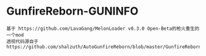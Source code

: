 # GunfireReborn-GUNINFO

	基于 https://github.com/LavaGang/MelonLoader v0.3.0 Open-Beta的枪火重生的一个mod   
	透视代码源自于https://github.com/shalzuth/AutoGunfireReborn/blob/master/GunfireRebornMods/Mods/ExtraSensoryPerception.cs  
